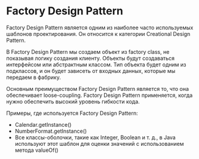 # Factory Design Pattern

Factory Design Pattern является одним из наиболее часто используемых шаблонов проектирования. Он относится к категории Creational Design Pattern.

В Factory Design Pattern мы создаем объект из factory class, не показывая логику создания клиенту. Объекты будут создаваться интерфейсом или абстрактным классом. 
Тип объекта будет одним из подклассов, и он будет зависеть от входных данных, которые мы передаем в фабрику.

Основным преимуществом Factory Design Pattern является то, что она обеспечивает loose-coupling.
Factory Design Pattern применяется, когда нужно обеспечить высокий уровень гибкости кода.

Примеры, где используется Factory Design Pattern:
- Calendar.getInstance()
- NumberFormat.getInstance()
- Все классы-оболочки, такие как Integer, Boolean и т. д., в Java используют этот шаблон для оценки значений с использованием метода valueOf()
